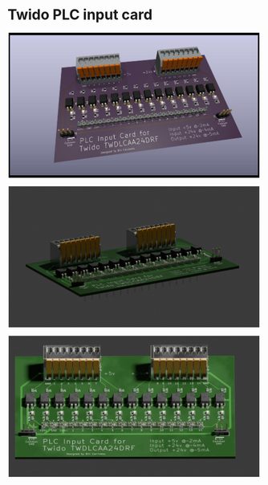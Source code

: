 # Twido PLC input card


<p align="center">
  <img src="/inputs.jpg" alt="My Image" width="500"/>
</p>


<p align="center">
  <img src="/inputs1.png" alt="My Image" width="500"/>
</p>


<p align="center">
  <img src="/inputs2.png" alt="My Image" width="500"/>
</p>